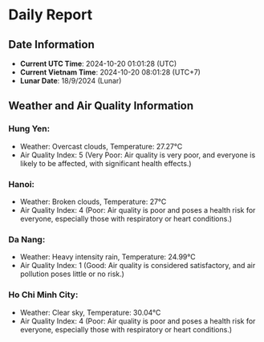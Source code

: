 # Daily Report
## Date Information
- **Current UTC Time**: 2024-10-20 01:01:28 (UTC)
- **Current Vietnam Time**: 2024-10-20 08:01:28 (UTC+7)
- **Lunar Date**: 18/9/2024 (Lunar)

## Weather and Air Quality Information

### Hung Yen:
- Weather: Overcast clouds, Temperature: 27.27°C
- Air Quality Index: 5 (Very Poor: Air quality is very poor, and everyone is likely to be affected, with significant health effects.)

### Hanoi:
- Weather: Broken clouds, Temperature: 27°C
- Air Quality Index: 4 (Poor: Air quality is poor and poses a health risk for everyone, especially those with respiratory or heart conditions.)

### Da Nang:
- Weather: Heavy intensity rain, Temperature: 24.99°C
- Air Quality Index: 1 (Good: Air quality is considered satisfactory, and air pollution poses little or no risk.)

### Ho Chi Minh City:
- Weather: Clear sky, Temperature: 30.04°C
- Air Quality Index: 4 (Poor: Air quality is poor and poses a health risk for everyone, especially those with respiratory or heart conditions.)
